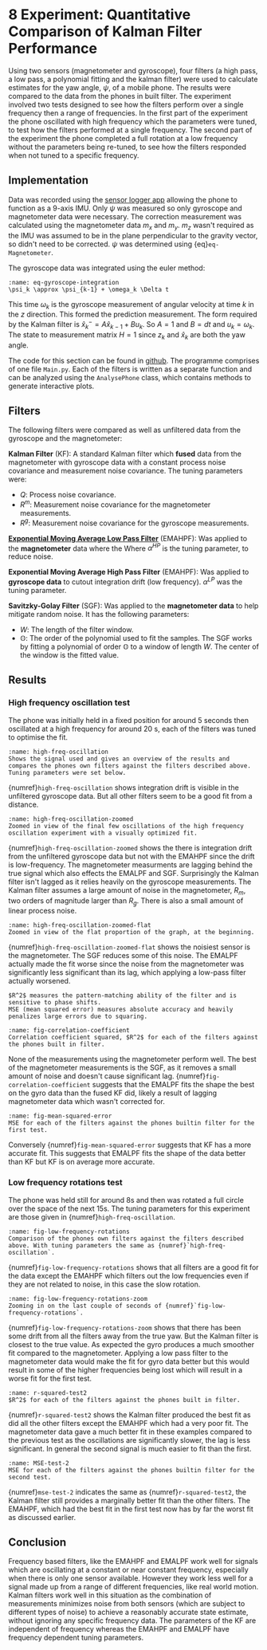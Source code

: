 # 8 Experiment: Quantitative Comparison of Kalman Filter Performance
Using two sensors (magnetometer and gyroscope), four filters (a high pass, a low pass, a polynomial fitting and the kalman filter) were used to calculate estimates for the yaw angle, $\psi$, of a mobile phone. The results were compared to the data from the phones in built filter. The experiment involved two tests designed to see how the filters perform over a single frequency then a range of frequencies. In the first part of the experiment the phone oscillated with high frequency which the parameters were tuned, to test how the filters performed at a single frequency. The second part of the experiment the phone completed a full rotation at a low frequency without the parameters being re-tuned, to see how the filters responded when not tuned to a specific frequency. 

## Implementation
Data was recorded using the [sensor logger app](https://play.google.com/store/apps/details?id=com.kelvin.sensorapp&hl=en-US&pli=1) allowing the phone to function as a 9-axis IMU. Only $\psi$ was measured so only gyroscope and magnetometer data were necessary. The correction measurement was calculated using the magnetometer data $m_x$ and $m_y$. $m_z$ wasn't required as the IMU was assumed to be in the plane perpendicular to the gravity vector, so didn't need to be corrected. $\psi$ was determined using {eq}`eq-Magnetometer`. 

The gyroscope data was integrated using the euler method:
```{math}
:name: eq-gyroscope-integration
\psi_k \approx \psi_{k-1} + \omega_k \Delta t
```
This time $\omega_k$ is the gyroscope measurement of angular velocity at time $k$ in the $z$ direction. This formed the prediction measurement. The form required by the Kalman filter is $\hat{x}^-_k = A\hat{x}_{k-1} + Bu_k$. So $A = 1$ and $B = dt$ and $u_k = \omega_k$. The state to measurement matrix $H = 1$ since $z_k$ and $\hat{x}_k$ are both the yaw angle. 

The code for this section can be found in [github](https://github.com/MalachiHibbins/IMU/tree/main/7IMUReal). The programme comprises of one file `Main.py`. Each of the filters is written as a separate function and can be analyzed using the `AnalysePhone` class, which contains methods to generate interactive plots. 

## Filters
The following filters were compared as well as unfiltered data from the gyroscope and the magnetometer:

**Kalman Filter** (KF): A standard Kalman filter which **fused** data from the magnetometer with gyroscope data with a constant process noise covariance and measurement noise covariance. The tuning parameters were:
  - $Q$: Process noise covariance.
  - $R^m$: Measurement noise covariance for the magnetometer measurements.
  - $R^g$: Measurement noise covariance for the gyroscope measurements.

**[Exponential Moving Average Low Pass Filter](EMAHP.md)** (EMAHPF): Was applied to the **magnetometer** data where the Where $\alpha^{HP}$ is the tuning parameter, to reduce noise. 

**Exponential Moving Average High Pass Filter** (EMAHPF): Was applied to **gyroscope data** to cutout integration drift (low frequency). $\alpha^{LP}$ was the tuning parameter.

**Savitzky-Golay Filter** (SGF): Was applied to the **magnetometer data** to help mitigate random noise. It has the following parameters:
  - $W$: The length of the filter window.
  - $\mathbb{O}$: The order of the polynomial used to fit the samples.
The SGF works by fitting a polynomial of order $\mathbb{O}$ to a window of length $W$. The center of the window is the fitted value.

## Results

### High frequency oscillation test
The phone was initially held in a fixed position for around 5 seconds then oscillated at a high frequency for around $20$ s, each of the filters was tuned to optimise the fit.

```{figure} image-44.png
:name: high-freq-oscillation
Shows the signal used and gives an overview of the results and compares the phones own filters against the filters described above. Tuning parameters were set below.
```

{numref}`high-freq-oscillation` shows integration drift is visible in the unfiltered gyroscope data. But all other filters seem to be a good fit from a distance.  

```{figure} image-45.png
:name: high-freq-oscillation-zoomed
Zoomed in view of the final few oscillations of the high frequency oscillation experiment with a visually optimized fit.
```

{numref}`high-freq-oscillation-zoomed` shows the there is integration drift from the unfiltered gyroscope data but not with the EMAHPF since the drift is low-frequency. The magnetometer measurments are lagging behind the true signal which also effects the EMALPF and SGF. Surprisingly the Kalman filter isn't lagged as it relies heavily on the gyroscope measurements. The Kalman filter assumes a large amount of noise in the magnetometer, $R_m$, two orders of magnitude larger than $R_g$. There is also a small amount of linear process noise. 

```{figure} image-46.png
:name: high-freq-oscillation-zoomed-flat
Zoomed in view of the flat proportion of the graph, at the beginning.
```

{numref}`high-freq-oscillation-zoomed-flat` shows the noisiest sensor is the magnetometer. The SGF reduces some of this noise. The EMALPF actually made the fit worse since the noise from the magnetometer was significantly less significant than its lag, which applying a low-pass filter actually worsened. 

```{note}
$R^2$ measures the pattern-matching ability of the filter and is sensitive to phase shifts.
MSE (mean squared error) measures absolute accuracy and heavily penalizes large errors due to squaring.
```

```{figure} image-47.png
:name: fig-correlation-coefficient
Correlation coefficient squared, $R^2$ for each of the filters against the phones built in filter. 
```

None of the measurements using the magnetometer perform well. The best of the magnetometer measurements is the SGF, as it removes a small amount of noise and doesn't cause significant lag. {numref}`fig-correlation-coefficient` suggests that the EMALPF fits the shape the best on the gyro data than the fused KF did, likely a result of lagging magnetometer data which wasn't corrected for. 

```{figure} image-48.png
:name: fig-mean-squared-error
MSE for each of the filters against the phones builtin filter for the first test.
```

Conversely {numref}`fig-mean-squared-error` suggests that KF has a more accurate fit. This suggests that EMALPF fits the shape of the data better than KF but KF is on average more accurate.

### Low frequency rotations test
The phone was held still for around $8$s and then was rotated a full circle over the space of the next $15$s. The tuning parameters for this experiment are those given in {numref}`high-freq-oscillation`.
```{figure} image-49.png
:name: fig-low-frequency-rotations
Comparison of the phones own filters against the filters described above. With tuning parameters the same as {numref}`high-freq-oscillation`.
```

{numref}`fig-low-frequency-rotations` shows that all filters are a good fit for the data except the EMAHPF which filters out the low frequencies even if they are not related to noise, in this case the slow rotation. 

```{figure} image-50.png
:name: fig-low-frequency-rotations-zoom
Zooming in on the last couple of seconds of {numref}`fig-low-frequency-rotations`.
```

{numref}`fig-low-frequency-rotations-zoom` shows that there has been some drift from all the filters away from the true yaw. But the Kalman filter is closest to the true value. As expected the gyro produces a much smoother fit compared to the magnetometer. Applying a low pass filter to the magnetometer data would make the fit for gyro data better but this would result in some of the higher frequencies being lost which will result in a worse fit for the first test. 

```{figure} image-51.png
:name: r-squared-test2
$R^2$ for each of the filters against the phones built in filter. 
```

{numref}`r-squared-test2` shows the Kalman filter produced the best fit as did all the other filters except the EMAHPF which had a very poor fit. The magnetometer data gave a much better fit in these examples compared to the previous test as the oscillations are significantly slower, the lag is less significant. In general the second signal is much easier to fit than the first.

```{figure} image-52.png
:name: MSE-test-2
MSE for each of the filters against the phones builtin filter for the second test.
```

{numref}`mse-test-2` indicates the same as {numref}`r-squared-test2`, the Kalman filter still provides a marginally better fit than the other filters. The EMAHPF, which had the best fit in the first test now has by far the worst fit as discussed earlier.

## Conclusion

Frequency based filters, like the EMAHPF and EMALPF work well for signals which are oscillating at a constant or near constant frequency, especially when there is only one sensor available. However they work less well for a signal made up from a range of different frequencies, like real world motion. Kalman filters work well in this situation as the combination of measurements minimizes noise from both sensors (which are subject to different types of noise) to achieve a reasonably accurate state estimate, without ignoring any specific frequency data. The parameters of the KF are independent of frequency whereas the EMAHPF and EMALPF have frequency dependent tuning parameters.